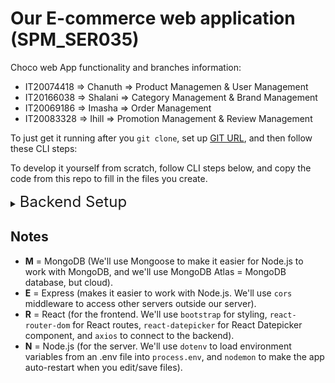 
# Our E-commerce web application (SPM_SER035)


Choco web App functionality and branches information:

- IT20074418 => Chanuth => Product Managemen & User Management 
- IT20166038 => Shalani => Category Management & Brand Management
- IT20069186 => Imasha  => Order Management
- IT20083328 => Ihill   =>  Promotion Management & Review Management

To just get it running after you `git clone`, set up [GIT URL](https://github.com/Chanuth10/SPM_SER035.git), and then follow these CLI steps:


To develop it yourself from scratch, follow CLI steps below, and copy the code from this repo to fill in the files you create.



<details>
<summary><span style="font-size:x-large">Backend Setup</span></summary>

```bash
cd backend
npm install express cors mongoose dotenv
npm install -g nodemon
npm ren dev or npm start 
```

</details>

## Notes

- **M** = MongoDB (We'll use Mongoose to make it easier for Node.js to work with MongoDB, and we'll use MongoDB Atlas = MongoDB database, but cloud).
- **E** = Express (makes it easier to work with Node.js. We'll use `cors` middleware to access other servers outside our server).
- **R** = React (for the frontend. We'll use `bootstrap` for styling, `react-router-dom` for React routes, `react-datepicker` for React Datepicker component, and `axios` to connect to the backend).
- **N** = Node.js (for the server. We'll use `dotenv` to load environment variables from an .env file into `process.env`, and `nodemon` to make the app auto-restart when you edit/save files).


